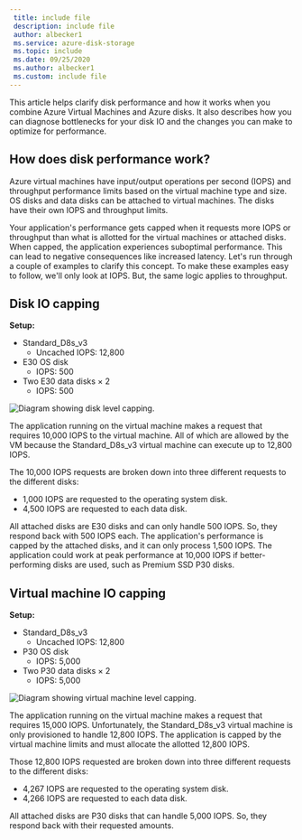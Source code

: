 ```yaml
---
 title: include file
 description: include file
 author: albecker1
 ms.service: azure-disk-storage
 ms.topic: include
 ms.date: 09/25/2020
 ms.author: albecker1
 ms.custom: include file
---
```


This article helps clarify disk performance and how it works when you combine Azure Virtual Machines and Azure disks. It also describes how you can diagnose bottlenecks for your disk IO and the changes you can make to optimize for performance.

## How does disk performance work?
Azure virtual machines have input/output operations per second (IOPS) and throughput performance limits based on the virtual machine type and size. OS disks and data disks can be attached to virtual machines. The disks have their own IOPS and throughput limits.

Your application's performance gets capped when it requests more IOPS or throughput than what is allotted for the virtual machines or attached disks. When capped, the application experiences suboptimal performance. This can lead to negative consequences like increased latency. Let's run through a couple of examples to clarify this concept. To make these examples easy to follow, we'll only look at IOPS. But, the same logic applies to throughput.

## Disk IO capping

**Setup:**

- Standard_D8s_v3
  - Uncached IOPS: 12,800
- E30 OS disk
  - IOPS: 500
- Two E30 data disks × 2
  - IOPS: 500

![Diagram showing disk level capping.](media/vm-disk-performance/disk-level-throttling.jpg)

The application running on the virtual machine makes a request that requires 10,000 IOPS to the virtual machine. All of which are allowed by the VM because the Standard_D8s_v3 virtual machine can execute up to 12,800 IOPS.

The 10,000 IOPS requests are broken down into three different requests to the different disks:

- 1,000 IOPS are requested to the operating system disk.
- 4,500 IOPS are requested to each data disk.

All attached disks are E30 disks and can only handle 500 IOPS. So, they respond back with 500 IOPS each. The application's performance is capped by the attached disks, and it can only process 1,500 IOPS. The application could work at peak performance at 10,000 IOPS if better-performing disks are used, such as Premium SSD P30 disks.

## Virtual machine IO capping

**Setup:**

- Standard_D8s_v3
  - Uncached IOPS: 12,800
- P30 OS disk
  - IOPS: 5,000
- Two P30 data disks × 2
  - IOPS: 5,000

![Diagram showing virtual machine level capping.](media/vm-disk-performance/vm-level-throttling.jpg)

The application running on the virtual machine makes a request that requires 15,000 IOPS. Unfortunately, the Standard_D8s_v3 virtual machine is only provisioned to handle 12,800 IOPS. The application is capped by the virtual machine limits and must allocate the allotted 12,800 IOPS.

Those 12,800 IOPS requested are broken down into three different requests to the different disks:

- 4,267 IOPS are requested to the operating system disk.
- 4,266 IOPS are requested to each data disk.

All attached disks are P30 disks that can handle 5,000 IOPS. So, they respond back with their requested amounts.
